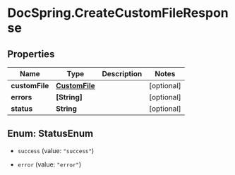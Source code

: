 # DocSpring.CreateCustomFileResponse

## Properties
Name | Type | Description | Notes
------------ | ------------- | ------------- | -------------
**customFile** | [**CustomFile**](CustomFile.md) |  | [optional] 
**errors** | **[String]** |  | [optional] 
**status** | **String** |  | [optional] 


<a name="StatusEnum"></a>
## Enum: StatusEnum


* `success` (value: `"success"`)

* `error` (value: `"error"`)





